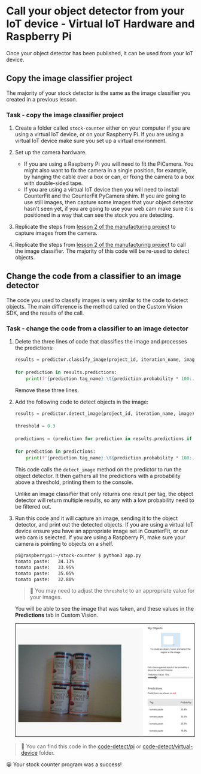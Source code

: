 # Call your object detector from your IoT device - Virtual IoT Hardware and Raspberry Pi

Once your object detector has been published, it can be used from your IoT device.

## Copy the image classifier project

The majority of your stock detector is the same as the image classifier you created in a previous lesson.

### Task - copy the image classifier project

1. Create a folder called `stock-counter` either on your computer if you are using a virtual IoT device, or on your Raspberry Pi. If you are using a virtual IoT device make sure you set up a virtual environment.

1. Set up the camera hardware.

    * If you are using a Raspberry Pi you will need to fit the PiCamera. You might also want to fix the camera in a single position, for example, by hanging the cable over a box or can, or fixing the camera to a box with double-sided tape.
    * If you are using a virtual IoT device then you will need to install CounterFit and the CounterFit PyCamera shim. If you are going to use still images, then capture some images that your object detector hasn't seen yet, if you are going to use your web cam make sure it is positioned in a way that can see the stock you are detecting.

1. Replicate the steps from [lesson 2 of the manufacturing project](../../../4-manufacturing/lessons/2-check-fruit-from-device/README.md#task---capture-an-image-using-an-iot-device) to capture images from the camera.

1. Replicate the steps from [lesson 2 of the manufacturing project](../../../4-manufacturing/lessons/2-check-fruit-from-device/README.md#task---classify-images-from-your-iot-device) to call the image classifier. The majority of this code will be re-used to detect objects.

## Change the code from a classifier to an image detector

The code you used to classify images is very similar to the code to detect objects. The main difference is the method called on the Custom Vision SDK, and the results of the call.

### Task - change the code from a classifier to an image detector

1. Delete the three lines of code that classifies the image and processes the predictions:

    ```python
    results = predictor.classify_image(project_id, iteration_name, image)
    
    for prediction in results.predictions:
        print(f'{prediction.tag_name}:\t{prediction.probability * 100:.2f}%')
    ```

    Remove these three lines.

1. Add the following code to detect objects in the image:

    ```python
    results = predictor.detect_image(project_id, iteration_name, image)

    threshold = 0.3
    
    predictions = (prediction for prediction in results.predictions if prediction.probability > threshold)
    
    for prediction in predictions:
        print(f'{prediction.tag_name}:\t{prediction.probability * 100:.2f}%')
    ```

    This code calls the `detect_image` method on the predictor to run the object detector. It then gathers all the predictions with a probability above a threshold, printing them to the console.

    Unlike an image classifier that only returns one result per tag, the object detector will return multiple results, so any with a low probability need to be filtered out.

1. Run this code and it will capture an image, sending it to the object detector, and print out the detected objects. If you are using a virtual IoT device ensure you have an appropriate image set in CounterFit, or our web cam is selected. If you are using a Raspberry Pi, make sure your camera is pointing to objects on a shelf.

    ```output
    pi@raspberrypi:~/stock-counter $ python3 app.py 
    tomato paste:   34.13%
    tomato paste:   33.95%
    tomato paste:   35.05%
    tomato paste:   32.80%
    ```

    > 💁 You may need to adjust the `threshold` to an appropriate value for your images.

    You will be able to see the image that was taken, and these values in the **Predictions** tab in Custom Vision.

    ![4 cans of tomato paste on a shelf with predictions for the 4 detections of 35.8%, 33.5%, 25.7% and 16.6%](../../../images/custom-vision-stock-prediction.png)

> 💁 You can find this code in the [code-detect/pi](code-detect/pi) or [code-detect/virtual-device](code-detect/virtual-device) folder.

😀 Your stock counter program was a success!
